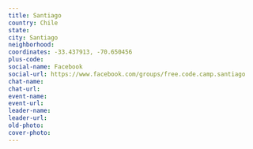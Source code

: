 ```yaml
---
title: Santiago
country: Chile
state: 
city: Santiago
neighborhood: 
coordinates: -33.437913, -70.650456
plus-code:
social-name: Facebook
social-url: https://www.facebook.com/groups/free.code.camp.santiago
chat-name:
chat-url:
event-name:
event-url:
leader-name:
leader-url:
old-photo: 
cover-photo:
---
```

